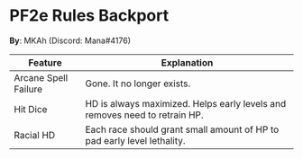 # PF2e Rules Backport

**By**: MKAh (Discord: Mana#4176)

| Feature              | Explanation                                                  |
| -------------------- | ------------------------------------------------------------ |
| Arcane Spell Failure | Gone. It no longer exists.                                   |
| Hit Dice             | HD is always maximized. Helps early levels and removes need to retrain HP. |
| Racial HD            | Each race should grant small amount of HP to pad early level lethality. |

